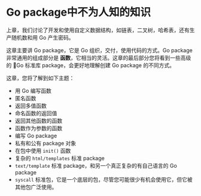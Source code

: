 # Go package中不为人知的知识

上章，我们讨论了开发和使用自定义数据结构，如链表，二叉树，哈希表，还有生产随机数和用 Go 产生密码。

这章主要讲 Go package，它是 Go 组织，交付，使用代码的方式。Go package 非常通用的组成部分是 **函数**，它相当的灵活。这章的最后部分您将看到一些高级的 Go 标准库 package，会更好地理解创建 Go package 的不同方式。

这章，您将了解到如下主题：

+ 用 Go 编写函数
+ 匿名函数
+ 返回多值函数
+ 命名函数的返回值
+ 返回其他函数的函数
+ 函数作为参数的函数
+ 编写 Go package
+ 私有和公有 package 对象
+ 在包中使用 `init()` 函数
+ 复杂的 `html/templates` 标准 package
+ `text/template` 标准 package，和另一个真正复杂的有自己语言的 Go package
+ `syscall` 标准包，它是一个底层的包，尽管您可能很少有机会使用它，但它被其他包广泛使用。
